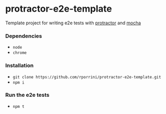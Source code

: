 # protractor-e2e-template

Template project for writing e2e tests with [protractor](https://www.protractortest.org/#/) and [mocha](https://mochajs.org/)

### Dependencies

* ```node```
* ```chrome```

### Installation

* ```git clone https://github.com/rporrini/protractor-e2e-template.git```
* ```npm i```

### Run the e2e tests

* ```npm t```
